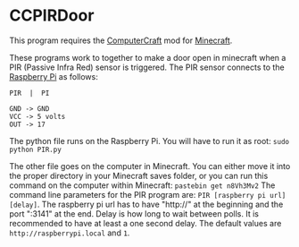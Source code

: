CCPIRDoor
=========

This program requires the [ComputerCraft](http://www.computercraft.info/) mod for [Minecraft](https://minecraft.net/).

These programs work to together to make a door open in minecraft when a PIR (Passive Infra Red) sensor is triggered.
The PIR sensor connects to the [Raspberry Pi](http://www.raspberrypi.org/) as follows:

```
PIR  |  PI

GND -> GND
VCC -> 5 volts
OUT -> 17
```

The python file runs on the Raspberry Pi. You will have to run it as root: `sudo python PIR.py`

The other file goes on the computer in Minecraft. You can either move it into the proper directory in your Minecraft saves folder, or you can run this command on the computer within Minecraft: `pastebin get n8Vh3Mv2` The command line parameters for the PIR program are: `PIR [raspberry pi url] [delay]`. The raspberry pi url has to have "http://" at the beginning and the port ":3141" at the end. Delay is how long to wait between polls. It is recommended to have at least a one second delay. The default values are `http://raspberrypi.local` and `1`.
